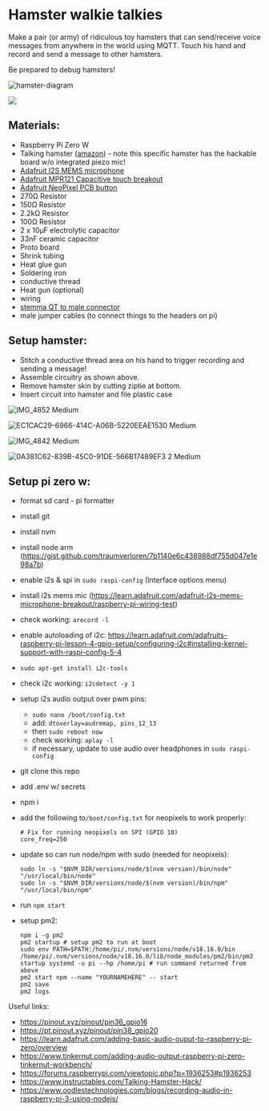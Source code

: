 # Hamster walkie talkies

Make a pair (or army) of ridiculous toy hamsters that can send/receive voice messages from anywhere in the world using MQTT. Touch his hand and record and send a message to other hamsters.

Be prepared to debug hamsters!

![hamster-diagram](https://github.com/traumverloren/hamster-walkie-talkie/assets/9959680/cb510b99-b6fe-473c-b431-5e8818b493fc)

![](https://github.com/traumverloren/hamster-walkie-talkie/assets/9959680/27419332-ba33-4313-934f-5c0328e1228f)


## Materials:
- Raspberry Pi Zero W
- Talking hamster ([amazon](https://amzn.eu/d/eBBaJ0Z)) - note this specific hamster has the hackable board w/o integrated piezo mic!
- [Adafruit I2S MEMS microphone](https://learn.adafruit.com/adafruit-i2s-mems-microphone-breakout/raspberry-pi-wiring-test)
- [Adafruit MPR121 Capacitive touch breakout](https://www.adafruit.com/product/4830)
- [Adafruit NeoPixel PCB button](https://www.adafruit.com/product/4776)
- 270Ω Resistor
- 150Ω Resistor
- 2.2kΩ Resistor
- 100Ω Resistor
- 2 x 10µF electrolytic capacitor
- 33nF ceramic capacitor
- Proto board
- Shrink tubing
- Heat glue gun
- Soldering iron
- conductive thread
- Heat gun (optional)
- wiring
- [stemma QT to male connector](https://www.adafruit.com/product/4209)
- male jumper cables (to connect things to the headers on pi)

## Setup hamster:
- Stitch a conductive thread area on his hand to trigger recording and sending a message!
- Assemble circuitry as shown above.
- Remove hamster skin by cutting ziptie at bottom.
- Insert circuit into hamster and file plastic case

![IMG_4852 Medium](https://github.com/traumverloren/hamster-walkie-talkie/assets/9959680/1ceb649a-0f48-425f-839c-f4df827385a3)

![EC1CAC29-6966-414C-A06B-5220EEAE1530 Medium](https://github.com/traumverloren/hamster-walkie-talkie/assets/9959680/0669f682-d379-4b13-b47c-bf56706bc798)

![IMG_4842 Medium](https://github.com/traumverloren/hamster-walkie-talkie/assets/9959680/6dd87338-6936-43e8-a13d-650c75d46ebb)

![0A381C62-839B-45C0-91DE-566B17489EF3 2 Medium](https://github.com/traumverloren/hamster-walkie-talkie/assets/9959680/d5fe9743-1867-4313-a5ff-eec1bea3343e)


## Setup pi zero w:

- format sd card - pi formatter
- install git
- install nvm
- install node arm (https://gist.github.com/traumverloren/7b1140e6c438988df755d047e1e98a7b)
- enable i2s & spi in `sudo raspi-config` (Interface options menu)
- install i2s mems mic (https://learn.adafruit.com/adafruit-i2s-mems-microphone-breakout/raspberry-pi-wiring-test)
- check working: `arecord -l`
- enable autoloading of i2c: https://learn.adafruit.com/adafruits-raspberry-pi-lesson-4-gpio-setup/configuring-i2c#installing-kernel-support-with-raspi-config-5-4
- `sudo apt-get install i2c-tools`
- check i2c working: `i2cdetect -y 1`
- setup i2s audio output over pwm pins:
  - `sudo nano /boot/config.txt`
  - add: `dtoverlay=audremap, pins_12_13`
  - then `sudo reboot now`
  - check working: `aplay -l`
  - if necessary, update to use audio over headphones in `sudo raspi-config`
- git clone this repo
- add .env w/ secrets
- npm i
- add the following to`/boot/config.txt` for neopixels to work properly:

  ```shell
  # Fix for running neopixels on SPI (GPIO 10)
  core_freq=250
  ```

- update so can run node/npm with sudo (needed for neopixels):

  ```shell
  sudo ln -s "$NVM_DIR/versions/node/$(nvm version)/bin/node" "/usr/local/bin/node"
  sudo ln -s "$NVM_DIR/versions/node/$(nvm version)/bin/npm" "/usr/local/bin/npm"
  ```

- run `npm start`
- setup pm2:
  ```shell
  npm i -g pm2
  pm2 startup # setup pm2 to run at boot
  sudo env PATH=$PATH:/home/pi/.nvm/versions/node/v18.16.0/bin /home/pi/.nvm/versions/node/v18.16.0/lib/node_modules/pm2/bin/pm2 startup systemd -u pi --hp /home/pi # run command returned from above
  pm2 start npm --name "YOURNAMEHERE" -- start
  pm2 save
  pm2 logs
  ```

Useful links:

- https://pinout.xyz/pinout/pin36_gpio16
- https://pt.pinout.xyz/pinout/pin38_gpio20
- https://learn.adafruit.com/adding-basic-audio-ouput-to-raspberry-pi-zero/overview
- https://www.tinkernut.com/adding-audio-output-raspberry-pi-zero-tinkernut-workbench/
- https://forums.raspberrypi.com/viewtopic.php?p=1936253#p1936253
- https://www.instructables.com/Talking-Hamster-Hack/
- https://www.oodlestechnologies.com/blogs/recording-audio-in-raspberry-pi-3-using-nodejs/
